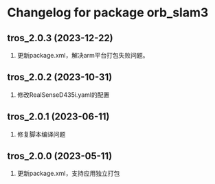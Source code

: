 # Changelog for package orb_slam3

tros_2.0.3 (2023-12-22)
------------------
1. 更新package.xml，解决arm平台打包失败问题。

tros_2.0.2 (2023-10-31)
------------------
1. 修改RealSenseD435i.yaml的配置
   
tros_2.0.1 (2023-06-11)
------------------
1. 修复脚本编译问题

tros_2.0.0 (2023-05-11)
------------------
1. 更新package.xml，支持应用独立打包
